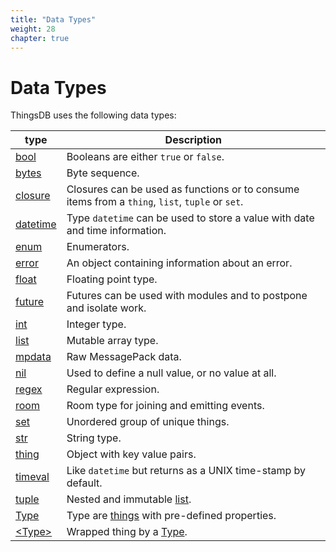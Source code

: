```yaml
---
title: "Data Types"
weight: 28
chapter: true
---
```


# Data Types

ThingsDB uses the following data types:

type | Description
------ | -----------
[bool](./bool) | Booleans are either `true` or `false`.
[bytes](./bytes) | Byte sequence.
[closure](./closure) | Closures can be used as functions or to consume items from a `thing`, `list`, `tuple` or `set`.
[datetime](./datetime) | Type `datetime` can be used to store a value with date and time information.
[enum](./enum) | Enumerators.
[error](./error) | An object containing information about an error.
[float](./float) | Floating point type.
[future](./future) | Futures can be used with modules and to postpone and isolate work.
[int](./int) | Integer type.
[list](./list) | Mutable array type.
[mpdata](./mpdata) | Raw MessagePack data.
[nil](./nil) | Used to define a null value, or no value at all.
[regex](./regex) | Regular expression.
[room](./room) | Room type for joining and emitting events.
[set](./set) | Unordered group of unique things.
[str](./str) | String type.
[thing](./thing) | Object with key value pairs.
[timeval](./timeval) | Like `datetime` but returns as a UNIX time-stamp by default.
[tuple](./tuple) | Nested and immutable [list](./list).
[Type](./type) | Type are [things](./thing) with pre-defined properties.
[&lt;Type&gt;](./wtype) | Wrapped thing by a [Type](./type).

